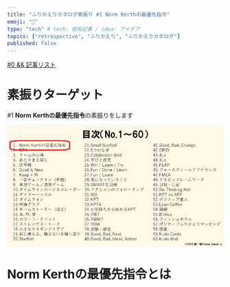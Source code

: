 ```yaml
---
title: "ふりかえりカタログ素振り #1 Norm Kerthの最優先指令"
emoji: "🐷"
type: "tech" # tech: 技術記事 / idea: アイデア
topics: ["retrospective", "ふりかえり", "ふりかえりカタログ"]
published: false
---
```


[#0 && 記事リスト](/datsuns/articles/retrospective-su-bu-ri-0.md)

# 素振りターゲット

\#1 **Norm Kerthの最優先指令**の素振りをします

![target-1](/images/retrospective-su-bu-ri/1-target.png)

# Norm Kerthの最優先指令とは
